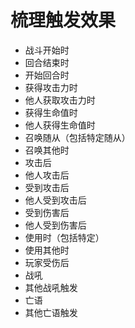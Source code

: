 # 梳理触发效果

* 战斗开始时
* 回合结束时
* 开始回合时
* 获得攻击力时
* 他人获取攻击力时
* 获得生命值时
* 他人获得生命值时
* 召唤随从（包括特定随从）
* 召唤其他时
* 攻击后
* 他人攻击后
* 受到攻击后
* 他人受到攻击后
* 受到伤害后
* 他人受到伤害后
* 使用时（包括特定）
* 使用其他时
* 玩家受伤后
* 战吼
* 其他战吼触发
* 亡语
* 其他亡语触发
